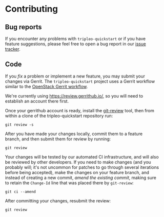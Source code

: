 # Contributing

## Bug reports

If you encounter any problems with `tripleo-quickstart` or if you have
feature suggestions, please feel free to open a bug report in our [issue
tracker][].

[issue tracker]: https://github.com/redhat-openstack/tripleo-quickstart/issues/

## Code

If you *fix* a problem or implement a new feature, you may submit your
changes via Gerrit. The `tripleo-quickstart` project uses a Gerrit
workflow similar to the [OpenStack Gerrit workflow][gerrit].

We're currently using <https://review.gerrithub.io/>, so you will need
to establish an account there first.

Once your gerrithub account is ready, install the [git-review][] tool,
then from within a clone of the tripleo-quickstart repository run:

    git review -s

After you have made your changes locally, commit them to a feature
branch, and then submit them for review by running:

    git review

Your changes will be tested by our automated CI infrastructure, and will
also be reviewed by other developers. If you need to make changes (and
you probably will; it's not uncommon for patches to go through several
iterations before being accepted), make the changes on your feature
branch, and instead of creating a new commit, *amend the existing
commit*, making sure to retain the `Change-Id` line that was placed
there by `git-review`:

    git ci --amend

After committing your changes, resubmit the review:

    git review


[gerrit]: http://docs.openstack.org/infra/manual/developers.html#development-workflow
[git-review]: http://docs.openstack.org/infra/manual/developers.html#installing-git-review

